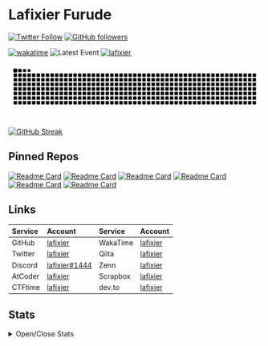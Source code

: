 # Lafixier Furude

[![Twitter Follow](https://img.shields.io/twitter/follow/lafixier?style=social)](https://twitter.com/intent/follow?screen_name=lafixier)
[![GitHub followers](https://img.shields.io/github/followers/lafixier?style=social)](https://github.com/lafixier)

[![wakatime](https://wakatime.com/badge/user/25575c52-1e36-49a7-8a4f-c044c64d7c6f.svg)](https://wakatime.com/@25575c52-1e36-49a7-8a4f-c044c64d7c6f)
![Latest Event](https://img.shields.io/badge/dynamic/json?label=Latest%20event&query=%24%5B0%5D.created_at&url=https%3A%2F%2Fapi.github.com%2Fusers%2Flafixier%2Fevents)
[![lafixier](https://img.shields.io/endpoint?url=https%3A%2F%2Fatcoder-badges.now.sh%2Fapi%2Fatcoder%2Fjson%2Flafixier)](https://atcoder.jp/users/lafixier)

![GitHub Contribution Snake](https://raw.githubusercontent.com/lafixier/lafixier/main/images/github-snake-dark.svg)

[![GitHub Streak](https://streak-stats.demolab.com?user=lafixier&theme=github-dark)](https://git.io/streak-stats)

## Pinned Repos

[![Readme Card](https://github-readme-stats-gamma-gules.vercel.app//api/pin/?theme=onedark&username=lafixier&repo=brwsng-qol)](https://github.com/lafixier/brwsng-qol)
[![Readme Card](https://github-readme-stats-gamma-gules.vercel.app//api/pin/?theme=onedark&username=lafixier&repo=dotfiles)](https://github.com/lafixier/dotfiles)
[![Readme Card](https://github-readme-stats-gamma-gules.vercel.app//api/pin/?theme=onedark&username=lafixier&repo=chinort)](https://github.com/lafixier/chinort)
[![Readme Card](https://github-readme-stats-gamma-gules.vercel.app//api/pin/?theme=onedark&username=lafixier&repo=chinotc)](https://github.com/lafixier/chinotc)
[![Readme Card](https://github-readme-stats-gamma-gules.vercel.app//api/pin/?theme=onedark&username=lafixier&repo=wrd2txt)](https://github.com/lafixier/wrd2txt)
[![Readme Card](https://github-readme-stats-gamma-gules.vercel.app//api/pin/?theme=onedark&username=lafixier&repo=fish-env-build-script)](https://github.com/lafixier/fish-env-build-script)

## Links

| Service | Account                                                          | Service  | Account                                    |
| :------ | :--------------------------------------------------------------- | :------- | :----------------------------------------- |
| GitHub  | [lafixier](https://github.com/lafixier)                          | WakaTime | [lafixier](https://wakatime.com/@lafixier) |
| Twitter | [lafixier](https://twitter.com/lafixier)                         | Qiita    | [lafixier](https://qiita.com/lafixier)     |
| Discord | [lafixier#1444](https://discordapp.com/users/873474894032146453) | Zenn     | [lafixier](https://zenn.dev/lafixier)      |
| AtCoder | [lafixier](https://atcoder.jp/users/lafixier)                    | Scrapbox | [lafixier](https://scrapbox.io/lafixier)   |
| CTFtime | [lafixier](https://ctftime.org/team/179539)                      | dev.to   | [lafixier](https://dev.to/lafixier)        |

## Stats
<details><summary>Open/Close Stats</summary>

[![trophy](https://github-profile-trophy.vercel.app/?username=lafixier&theme=onedark&row=2&column=3)](https://github.com/ryo-ma/github-profile-trophy)

<a><img alt="github stats" height="150px" src="https://github-readme-stats-gamma-gules.vercel.app/api?username=lafixier&theme=onedark&show_icons=ture&count_private=true" /></a>
<a><img alt="Top Langs" height="150px" src="https://github-readme-stats-gamma-gules.vercel.app/api/top-langs/?username=lafixier&layout=compact&show_icons=true&theme=onedark" /></a>
<a><img alt="Top Langs" height="150px" src="https://github-profile-summary-cards.vercel.app/api/cards/profile-details?username=lafixier&theme=dracula" /></a>
</details>
